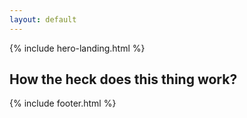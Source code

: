 ```yaml
---
layout: default
---
```


{% include hero-landing.html %}

<div class="outer">
    <div class="inner">
        <h2>How the heck does this thing work?</h2>
    </div>
</div>

{% include footer.html %}

